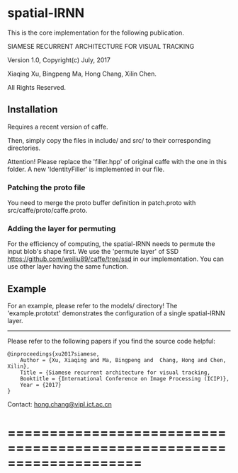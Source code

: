 # spatial-IRNN   

This is the core implementation for the following publication.

SIAMESE RECURRENT ARCHITECTURE FOR VISUAL TRACKING

Version 1.0, Copyright(c) July, 2017

Xiaqing Xu, Bingpeng Ma, Hong Chang, Xilin Chen.

All Rights Reserved.

## Installation
Requires a recent version of caffe.

Then, simply copy the files in include/ and src/ to their corresponding directories.

Attention! Please replace the 'filler.hpp' of original caffe with the one in this folder.
A new 'IdentityFiller' is implemented in our file.

### Patching the proto file
You need to merge the proto buffer definition in patch.proto with src/caffe/proto/caffe.proto.

### Adding the layer for permuting
For the efficiency of computing, the spatial-IRNN needs to permute the input blob's shape first.
We use the 'permute layer' of SSD <https://github.com/weiliu89/caffe/tree/ssd> in
our implementation. You can use other layer having the same function.

## Example  
For an example, please refer to the models/ directory! The 'example.prototxt'
demonstrates the configuration of a single spatial-IRNN layer.

------------------------------------------------------------------

Please refer to the following papers if you find the source code helpful:  

    @inproceedings{xu2017siamese,  
        Author = {Xu, Xiaqing and Ma, Bingpeng and  Chang, Hong and Chen, Xilin},  
        Title = {Siamese recurrent architecture for visual tracking,  
        Booktitle = {International Conference on Image Processing (ICIP)},  
        Year = {2017}
    }  

Contact: hong.chang@vipl.ict.ac.cn  

====================================================================
=======
